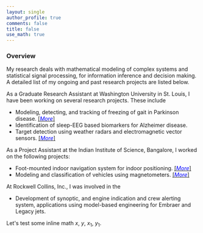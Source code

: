 ```yaml
---
layout: single
author_profile: true
comments: false
title: false
use_math: true
---
```


### Overview

My research deals with mathematical modeling of complex systems and statistical signal processing, for information inference and decision making. A detailed list of my ongoing and past research projects are listed below.

As a Graduate Research Assistant at Washington University in St. Louis, I have been working on several research projects. These include

* Modeling, detecting, and tracking of freezing of gait in Parkinson disease. [\[<span style="color:blue">_More_</span>\]](/research/freezegait/)
* Identification of sleep-EEG based biomarkers for Alzheimer disease.
* Target detection using weather radars and electromagnetic vector sensors. [\[<span style="color:blue">_More_</span>\]](/research/wradaremvs/)

As a Project Assistant at the Indian Institute of Science, Bangalore, I worked on the following projects:

* Foot-mounted indoor navigation system for indoor positioning. [\[<span style="color:blue">_More_</span>\]](/research/indoorpos/)
* Modeling and classification of vehicles using magnetometers. [\[<span style="color:blue">_More_</span>\]](/research/vehclass/)

At Rockwell Collins, Inc., I was involved in the

* Development of synoptic, and engine indication and crew alerting system, applications using model-based engineering for Embraer and Legacy jets.

Let's test some inline math $x$, $y$, $x_1$, $y_1$.
